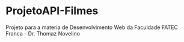 # ProjetoAPI-Filmes
Projeto para a materia de Desenvolvimento Web da Faculdade FATEC Franca - Dr. Thomaz Novelino
